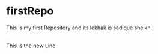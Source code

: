 # firstRepo
This is my first Repository and its lekhak is sadique sheikh.

<br>
This is the new Line.
